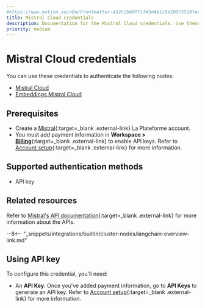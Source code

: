 ```yaml
---
#https://www.notion.so/n8n/Frontmatter-432c2b8dff1f43d4b1c8d20075510fe4
title: Mistral Cloud credentials
description: Documentation for the Mistral Cloud credentials. Use these credentials to authenticate Mistral Cloud in n8n, a workflow automation platform.
priority: medium
---
```


# Mistral Cloud credentials

You can use these credentials to authenticate the following nodes:

* [Mistral Cloud](/integrations/builtin/cluster-nodes/sub-nodes/n8n-nodes-langchain.lmchatmistralcloud/)
* [Embeddings Mistral Cloud](/integrations/builtin/cluster-nodes/sub-nodes/n8n-nodes-langchain.embeddingsmistralcloud/)

## Prerequisites

- Create a [Mistral](https://mistral.ai/){:target=_blank .external-link} La Plateforme account.
- You must add payment information in **Workspace >** [**Billing**](https://console.mistral.ai/billing/){:target=_blank .external-link} to enable API keys. Refer to [Account setup](https://docs.mistral.ai/getting-started/quickstart/#account-setup){:target=_blank .external-link} for more information.

## Supported authentication methods

- API key

## Related resources

Refer to [Mistral's API documentation](https://docs.mistral.ai/api/){:target=_blank .external-link} for more information about the APIs.

--8<-- "_snippets/integrations/builtin/cluster-nodes/langchain-overview-link.md"

## Using API key

To configure this credential, you'll need:

- An **API Key**: Once you've added payment information, go to **API Keys** to generate an API key. Refer to [Account setup](https://docs.mistral.ai/getting-started/quickstart/#account-setup){:target=_blank .external-link} for more information.
